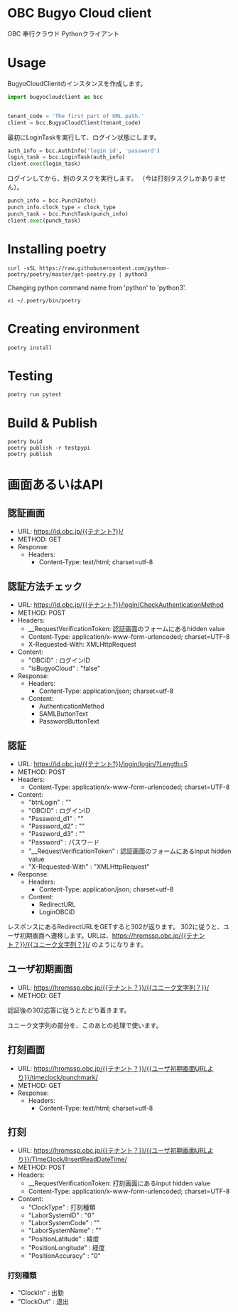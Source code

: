 # OBC Bugyo Cloud client

OBC 奉行クラウド Pythonクライアント

# Usage

BugyoCloudClientのインスタンスを作成します。

```python
import bugyocloudclient as bcc


tenant_code = 'The first part of URL path.'
client = bcc.BugyoCloudClient(tenant_code)
```

最初にLoginTaskを実行して、ログイン状態にします。

```python
auth_info = bcc.AuthInfo('login id', 'password')
login_task = bcc.LoginTask(auth_info)
client.exec(login_task)
```

ログインしてから、別のタスクを実行します。
（今は打刻タスクしかありません）。

```python
punch_info = bcc.PunchInfo()
punch_info.clock_type = clock_type
punch_task = bcc.PunchTask(punch_info)
client.exec(punch_task)
```


# Installing poetry

```console
curl -sSL https://raw.githubusercontent.com/python-poetry/poetry/master/get-poetry.py | python3
```

Changing python command name from 'python' to 'python3'.

```console
vi ~/.poetry/bin/poetry
```


# Creating environment

```console
poetry install
```


# Testing

```console
poetry run pytest
```

# Build & Publish

```console
poetry buid
poetry publish -r testpypi
poetry publish
```


# 画面あるいはAPI

## 認証画面

* URL: https://id.obc.jp/{{テナント?}}/
* METHOD: GET
* Response:
  * Headers:
    * Content-Type: text/html; charset=utf-8


## 認証方法チェック

* URL: https://id.obc.jp/{{テナント?}}/login/CheckAuthenticationMethod
* METHOD: POST
* Headers:
  * __RequestVerificationToken: 認証画面のフォームにあるhidden value
  * Content-Type: application/x-www-form-urlencoded; charset=UTF-8
  * X-Requested-With: XMLHttpRequest
* Content:
  * "OBCiD" : ログインID
  * "isBugyoCloud" : "false"
* Response:
  * Headers:
    * Content-Type: application/json; charset=utf-8
  * Content:
    * AuthenticationMethod
    * SAMLButtonText
    * PasswordButtonText


## 認証

* URL: https://id.obc.jp/{{テナント?}}/login/login/?Length=5
* METHOD: POST
* Headers:
  * Content-Type: application/x-www-form-urlencoded; charset=UTF-8
* Content:
  * "btnLogin" : ""
  * "OBCID" : ログインID
  * "Password_d1" : ""
  * "Password_d2" : ""
  * "Password_d3" : ""
  * "Password" : パスワード
  * "__RequestVerificationToken" : 認証画面のフォームにあるinput hidden value
  * "X-Requested-With" : "XMLHttpRequest"
* Response:
  * Headers:
    * Content-Type: application/json; charset=utf-8
  * Content:
    * RedirectURL
    * LoginOBCiD


レスポンスにあるRedirectURLをGETすると302が返ります。
302に従うと、ユーザ初期画面へ遷移します。URLは、https://hromssp.obc.jp/{{テナント？}}/{{ユニーク文字列？}}/ のようになります。

## ユーザ初期画面

* URL: https://hromssp.obc.jp/{{テナント？}}/{{ユニーク文字列？}}/
* METHOD: GET

認証後の302応答に従うとたどり着きます。

ユニーク文字列の部分を、このあとの処理で使います。


## 打刻画面

* URL: https://hromssp.obc.jp/{{テナント？}}/{{ユーザ初期画面URLより}}/timeclock/punchmark/
* METHOD: GET
* Response:
  * Headers:
    * Content-Type: text/html; charset=utf-8



## 打刻

* URL: https://hromssp.obc.jp/{{テナント？}}/{{ユーザ初期画面URLより}}/TimeClock/InsertReadDateTime/
* METHOD: POST
* Headers:
  * __RequestVerificationToken: 打刻画面にあるinput hidden value
  * Content-Type: application/x-www-form-urlencoded; charset=UTF-8
* Content:
  * "ClockType" : 打刻種類
  * "LaborSystemID" : "0"
  * "LaborSystemCode" : ""
  * "LaborSystemName" : ""
  * "PositionLatitude" : 緯度
  * "PositionLongitude" : 経度
  * "PositionAccuracy" : "0"

### 打刻種類

* "ClockIn" : 出勤
* "ClockOut" : 退出

